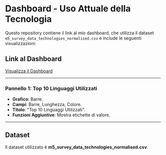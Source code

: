 # Dashboard - Uso Attuale della Tecnologia

Questo repository contiene il link al mio dashboard, che utilizza il dataset `m5_survey_data_technologies_normalised.csv` e include le seguenti visualizzazioni:

## Link al Dashboard
[Visualizza il Dashboard](https://lookerstudio.google.com/reporting/ad93caf4-2d06-48e4-a4f2-b6df0e871d17)

---

### Pannello 1: Top 10 Linguaggi Utilizzati
- **Grafico**: Barre.
- **Campi**: Barre, Lunghezza, Colore.
- **Titolo**: "Top 10 Linguaggi Utilizzati".
- **Funzioni Aggiuntive**: Mostra etichette di valore.

---

## Dataset
Il dataset utilizzato è **m5_survey_data_technologies_normalised.csv**.
